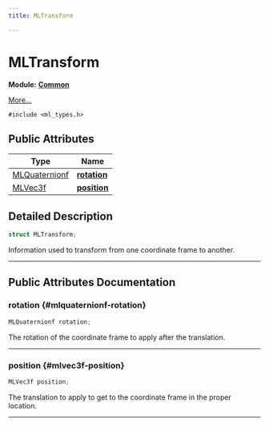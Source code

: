 ```yaml
---
title: MLTransform

---
```


# MLTransform

**Module:** **[Common](/versioned_docs/version-02-Aug-2023/api-ref/api/Modules/group___common/group___common.md)**



 [More...](#detailed-description)


`#include <ml_types.h>`

## Public Attributes

| Type           | Name           |
| -------------- | -------------- |
| [MLQuaternionf](/versioned_docs/version-02-Aug-2023/api-ref/api/Modules/group___common/struct_m_l_quaternionf.md) | **[rotation](/versioned_docs/version-02-Aug-2023/api-ref/api/Modules/group___common/struct_m_l_transform.md#mlquaternionf-rotation)**  |
| [MLVec3f](/versioned_docs/version-02-Aug-2023/api-ref/api/Modules/group___common/struct_m_l_vec3f.md) | **[position](/versioned_docs/version-02-Aug-2023/api-ref/api/Modules/group___common/struct_m_l_transform.md#mlvec3f-position)**  |

## Detailed Description

```cpp
struct MLTransform;
```


Information used to transform from one coordinate frame to another. 





-----------
## Public Attributes Documentation

### rotation {#mlquaternionf-rotation}

```cpp
MLQuaternionf rotation;
```


The rotation of the coordinate frame to apply after the translation. 





-----------

### position {#mlvec3f-position}

```cpp
MLVec3f position;
```


The translation to apply to get to the coordinate frame in the proper location. 





-----------


